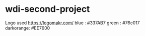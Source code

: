 # wdi-second-project

Logo used https://logomakr.com/
blue : #337AB7
green : #76c017
darkorange: #EE7600


<div class="row">
  <div class="col-lg-3">

  </div>
  <div class="col-lg-9">

  </div>
</div>
